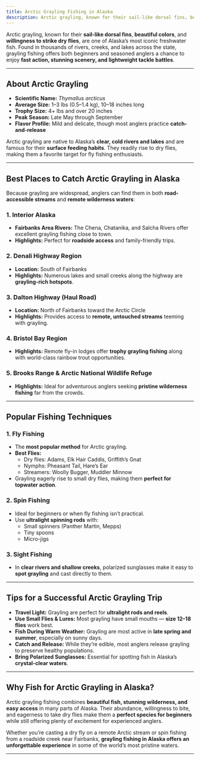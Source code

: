 ```yaml
---
title: Arctic Grayling Fishing in Alaska
description: Arctic grayling, known for their sail-like dorsal fins, beautiful colors, and willingness to strike dry flies, are one of Alaska’s most iconic freshwater fish.
---
```


Arctic grayling, known for their **sail-like dorsal fins**, **beautiful colors**, and **willingness to strike dry flies**, are one of Alaska’s most iconic freshwater fish. Found in thousands of rivers, creeks, and lakes across the state, grayling fishing offers both beginners and seasoned anglers a chance to enjoy **fast action, stunning scenery, and lightweight tackle battles**.

---

## About Arctic Grayling

- **Scientific Name:** *Thymallus arcticus*  
- **Average Size:** 1–3 lbs (0.5–1.4 kg), 10–18 inches long  
- **Trophy Size:** 4+ lbs and over 20 inches  
- **Peak Season:** Late May through September  
- **Flavor Profile:** Mild and delicate, though most anglers practice **catch-and-release**  

Arctic grayling are native to Alaska’s **clear, cold rivers and lakes** and are famous for their **surface feeding habits**. They readily rise to dry flies, making them a favorite target for fly fishing enthusiasts.

---

## Best Places to Catch Arctic Grayling in Alaska

Because grayling are widespread, anglers can find them in both **road-accessible streams** and **remote wilderness waters**:

### **1. Interior Alaska**
- **Fairbanks Area Rivers:** The Chena, Chatanika, and Salcha Rivers offer excellent grayling fishing close to town.
- **Highlights:** Perfect for **roadside access** and family-friendly trips.

### **2. Denali Highway Region**
- **Location:** South of Fairbanks  
- **Highlights:** Numerous lakes and small creeks along the highway are **grayling-rich hotspots**.

### **3. Dalton Highway (Haul Road)**
- **Location:** North of Fairbanks toward the Arctic Circle  
- **Highlights:** Provides access to **remote, untouched streams** teeming with grayling.

### **4. Bristol Bay Region**
- **Highlights:** Remote fly-in lodges offer **trophy grayling fishing** along with world-class rainbow trout opportunities.

### **5. Brooks Range & Arctic National Wildlife Refuge**
- **Highlights:** Ideal for adventurous anglers seeking **pristine wilderness fishing** far from the crowds.

---

## Popular Fishing Techniques

### **1. Fly Fishing**
- The **most popular method** for Arctic grayling.
- **Best Flies:**  
  - Dry flies: Adams, Elk Hair Caddis, Griffith’s Gnat  
  - Nymphs: Pheasant Tail, Hare’s Ear  
  - Streamers: Woolly Bugger, Muddler Minnow  
- Grayling eagerly rise to small dry flies, making them **perfect for topwater action**.

### **2. Spin Fishing**
- Ideal for beginners or when fly fishing isn’t practical.
- Use **ultralight spinning rods** with:
  - Small spinners (Panther Martin, Mepps)
  - Tiny spoons
  - Micro-jigs

### **3. Sight Fishing**
- In **clear rivers and shallow creeks**, polarized sunglasses make it easy to **spot grayling** and cast directly to them.

---

## Tips for a Successful Arctic Grayling Trip

- **Travel Light:** Grayling are perfect for **ultralight rods and reels**.  
- **Use Small Flies & Lures:** Most grayling have small mouths — **size 12–18 flies** work best.  
- **Fish During Warm Weather:** Grayling are most active in **late spring and summer**, especially on sunny days.  
- **Catch and Release:** While they’re edible, most anglers release grayling to preserve healthy populations.  
- **Bring Polarized Sunglasses:** Essential for spotting fish in Alaska’s **crystal-clear waters**.

---

## Why Fish for Arctic Grayling in Alaska?

Arctic grayling fishing combines **beautiful fish, stunning wilderness, and easy access** in many parts of Alaska. Their abundance, willingness to bite, and eagerness to take dry flies make them a **perfect species for beginners** while still offering plenty of excitement for experienced anglers.  

Whether you’re casting a dry fly on a remote Arctic stream or spin fishing from a roadside creek near Fairbanks, **grayling fishing in Alaska offers an unforgettable experience** in some of the world’s most pristine waters.

---
